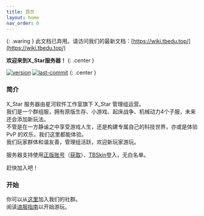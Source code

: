 ```yaml
---
title: 首页
layout: home
nav_order: 0
---
```


{: .waring }
此文档已弃用。请访问我们的最新文档：[https://wiki.tbedu.top/](https://wiki.tbedu.top/)

**欢迎来到X_Star服务器！**
{: .center }

[![version](https://img.shields.io/github/v/release/TBedu/X_Star-Server-Docs?display_name=release)](https://github.com/TBedu/X_Star-Server-Docs/releases)
[![last-commit](https://img.shields.io/github/last-commit/TBedu/X_Star-Server-Docs)](https://github.com/TBedu/X_Star-Server-Docs)
{: .center }

### 简介
X_Star 服务器由星河软件工作室旗下 X_Star 管理组运营。  
我们是一个群组服，拥有原版生存、小游戏、起床战争、机械动力4个子服，未来还会添加新玩法。  
不管是在一方静谧之中享受游戏人生，还是构建专属自己的科技世界，亦或是体验 PvP 的欢乐，我们这里都能体验。  
我们玩家群体和谐友善，管理组活跃，欢迎新玩家游玩。   

服务器支持使用[正版账号](https://www.minecraft.net/)（[获取](https://www.minecraft.net/zh-hans/store/minecraft-deluxe-collection-pc)）、[TBSkin](https://skin.tbedu.top)登入，无白名单。   

赶快加入吧！

### 开始
你可以从[这里]({{site.baseurl}}/wiki/getting-started/join.html)加入我们的社群。  
阅读[进服指南]({{site.baseurl}}/wiki/getting-started/QuickPlay.html)以开始游玩。
